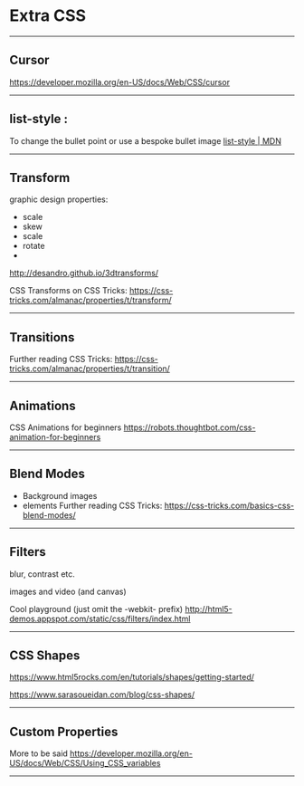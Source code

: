 # Extra CSS
---

## Cursor
 https://developer.mozilla.org/en-US/docs/Web/CSS/cursor


---

## list-style : 
To change the bullet point or use a bespoke bullet image 
[list-style \| MDN](https://developer.mozilla.org/en-US/docs/Web/CSS/list-style)

---

## Transform
graphic design properties: 
* scale 
*  skew 
*  scale 
*  rotate
*   
http://desandro.github.io/3dtransforms/

CSS Transforms on CSS Tricks: https://css-tricks.com/almanac/properties/t/transform/

___

## Transitions

Further reading CSS Tricks: https://css-tricks.com/almanac/properties/t/transition/
___
 
## Animations
CSS Animations for beginners https://robots.thoughtbot.com/css-animation-for-beginners

___

## Blend Modes
* Background images
* elements
Further reading CSS Tricks: https://css-tricks.com/basics-css-blend-modes/
___


## Filters
blur, contrast etc. 

images and video (and canvas)

Cool playground (just omit the -webkit- prefix) http://html5-demos.appspot.com/static/css/filters/index.html

___

## CSS Shapes 
https://www.html5rocks.com/en/tutorials/shapes/getting-started/

https://www.sarasoueidan.com/blog/css-shapes/

___


## Custom Properties

More to be said https://developer.mozilla.org/en-US/docs/Web/CSS/Using_CSS_variables
___